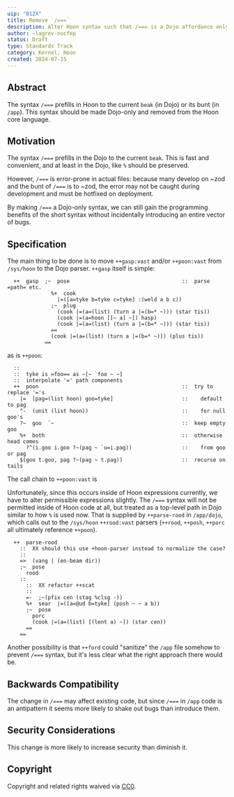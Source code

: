 ```yaml
---
uip: "012X"
title: Remove `/===`
description: Alter Hoon syntax such that /=== is a Dojo affordance only.
author: ~lagrev-nocfep
status: Draft
type: Standards Track
category: Kernel, Hoon
created: 2024-07-15
---
```


## Abstract

The syntax `/===` prefills in Hoon to the current `beak` (in Dojo) or its bunt
(in `/app`).  This syntax should be made Dojo-only and removed from the Hoon
core language.

## Motivation

The syntax `/===` prefills in the Dojo to the current `beak`.  This is fast
and convenient, and at least in the Dojo, like `%` should be preserved.

However, `/===` is error-prone in actual files:  because many develop on ~zod
and the bunt of `/===` is to ~zod, the error may not be caught during
development and must be hotfixed on deployment.

By making `/===` a Dojo-only syntax, we can still gain the programming
benefits of the short syntax without incidentally introducing an entire
vector of bugs.

## Specification

The main thing to be done is to move `++gasp:vast` and/or `++poon:vast`
from `/sys/hoon` to the Dojo parser.  `++gasp` itself is simple:

```
  ++  gasp  ;~  pose                                    ::  parse =path= etc.
              %+  cook
                |=([a=tyke b=tyke c=tyke] :(weld a b c))
              ;~  plug
                (cook |=(a=(list) (turn a |=(b=* ~))) (star tis))
                (cook |=(a=hoon [[~ a] ~]) hasp)
                (cook |=(a=(list) (turn a |=(b=* ~))) (star tis))
              ==
              (cook |=(a=(list) (turn a |=(b=* ~))) (plus tis))
            ==
```

as is `++poon`:

```
  ::
  ::  tyke is =foo== as ~[~ `foo ~ ~]
  ::  interpolate '=' path components
  ++  poon                                              ::  try to replace '='s
    |=  [pag=(list hoon) goo=tyke]                      ::    default to pag
    ^-  (unit (list hoon))                              ::    for null goo's
    ?~  goo  `~                                         ::  keep empty goo
    %+  both                                            ::  otherwise head comes
      ?^(i.goo i.goo ?~(pag ~ `u=i.pag))                ::    from goo or pag
    $(goo t.goo, pag ?~(pag ~ t.pag))                   ::  recurse on tails
```

The call chain to `++poon:vast` is 

Unfortunately, since this occurs inside of Hoon expressions currently, we
have to alter permissible expressions slightly.  The `/===` syntax will not
be permitted inside of Hoon code at all, but treated as a top-level path in
Dojo similar to how `%` is used now.  That is supplied by `++parse-rood`
in `/app/dojo`, which calls out to the `/sys/hoon` `++rood:vast` parsers
(`++rood`, `++posh`, `++porc` all ultimately reference `++poon`).

```
  ++  parse-rood
    ::  XX should this use +hoon-parser instead to normalize the case?
    ::
    =>  (vang | (en-beam dir))
    ;~  pose
      rood
    ::
      ::  XX refactor ++scat
      ::
      =-  ;~(pfix cen (stag %clsg -))
      %+  sear  |=([a=@ud b=tyke] (posh ~ ~ a b))
      ;~  pose
        porc
        (cook |=(a=(list) [(lent a) ~]) (star cen))
      ==
    ==
```

Another possibility is that `++ford` could "sanitize" the `/app` file somehow
to prevent `/===` syntax, but it's less clear what the right approach there
would be.

## Backwards Compatibility

The change in `/===` may affect existing code, but since  `/===` in `/app` code
is an antipattern it seems more likely to shake out bugs than introduce them.

## Security Considerations

This change is more likely to increase security than diminish it.

## Copyright

Copyright and related rights waived via [CC0](../LICENSE.md).
